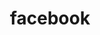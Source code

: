 ---
layout: socialmedia
title: facebook
username: 
url: https://www.facebook.com/jus.lesjak.5
icon: fa fa-facebook
---